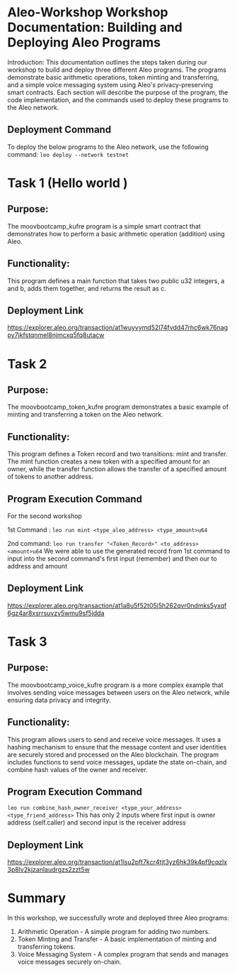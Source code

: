 # Aleo-Workshop Workshop Documentation: Building and Deploying Aleo Programs

Introduction: This documentation outlines the steps taken during our workshop to build and deploy three different Aleo programs. The programs demonstrate basic arithmetic operations, token minting and transferring, and a simple voice messaging system using Aleo's privacy-preserving smart contracts. Each section will describe the purpose of the program, the code implementation, and the commands used to deploy these programs to the Aleo network.

## Deployment Command
To deploy the below programs to the Aleo network, use the following command: `leo deploy --network testnet`

##

# Task 1 (Hello world )
## Purpose:
The moovbootcamp_kufre program is a simple smart contract that demonstrates how to perform a basic arithmetic operation (addition) using Aleo.

## Functionality:
This program defines a main function that takes two public u32 integers, a and b, adds them together, and returns the result as c.

## Deployment Link 
https://explorer.aleo.org/transaction/at1wuyvymd52l74fvdd47rhc6wk76nagpy7jkfstqnmel8njmcxq5fq8utacw

##

# Task 2
## Purpose:
The moovbootcamp_token_kufre program demonstrates a basic example of minting and transferring a token on the Aleo network.

## Functionality:
This program defines a Token record and two transitions: mint and transfer. The mint function creates a new token with a specified amount for an owner, while the transfer function allows the transfer of a specified amount of tokens to another address.

## Program Execution Command
For the second workshop

1st Command : `leo run mint <type_aleo_address> <type_amount>u64`


2nd command: `leo run transfer "<Token_Record>" <to_address> <amount>u64`
We were  able to use the generated record from 1st command to input into the second command's first input (remember) and then our to address and amount 


## Deployment Link 
https://explorer.aleo.org/transaction/at1a8u5f52t05j5h262qvr0ndmks5yxqf6gz4ar8xsrrsuvzv5wmu9sf5jdda

##

# Task 3
## Purpose:
The moovbootcamp_voice_kufre program is a more complex example that involves sending voice messages between users on the Aleo network, while ensuring data privacy and integrity.

## Functionality:
This program allows users to send and receive voice messages. It uses a hashing mechanism to ensure that the message content and user identities are securely stored and processed on the Aleo blockchain. The program includes functions to send voice messages, update the state on-chain, and combine hash values of the owner and receiver.

## Program Execution Command
`leo run combine_hash_owner_receiver <type_your_address> <type_friend_address>`
This has only 2 inputs where first input is owner address (self.caller) and second input is the  receiver address

## Deployment Link 
https://explorer.aleo.org/transaction/at1lsu2pft7kcr4tjt3yz6hk39k4pf9cqzlx3p8lv2kjzanlaudrgzs2zzt5w


# Summary
In this workshop, we successfully wrote and deployed three Aleo programs:

1. Arithmetic Operation - A simple program for adding two numbers.
2. Token Minting and Transfer - A basic implementation of minting and transferring tokens.
3. Voice Messaging System - A complex program that sends and manages voice messages securely on-chain.
